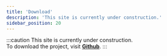 ```yaml
---
title: 'Download'
description: 'This site is currently under construction.'
sidebar_position: 20
---
```


:::caution
This site is currently under construction.  
To download the project, visit **[Github](https://github.com/SpacehuhnTech/esp8266_deauther)**.
:::